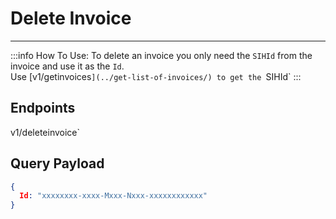 # Delete Invoice

---
:::info How To Use:
To delete an invoice you only need the `SIHId` from the invoice and use it as the `Id`.<br>
Use [<!--@include: @/dist/md/api_url.md-->v1/getinvoices`](../get-list-of-invoices/) to get the `SIHId`
:::

## Endpoints
<!--@include: @/dist/md/api_url.md-->v1/deleteinvoice`

## Query Payload
```json
{ 
  Id: "xxxxxxxx-xxxx-Mxxx-Nxxx-xxxxxxxxxxxx" 
}
```